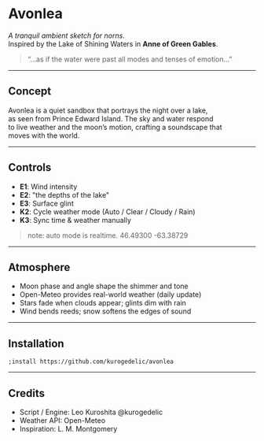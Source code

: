 # Avonlea

_A tranquil ambient sketch for norns._  
Inspired by the Lake of Shining Waters in **Anne of Green Gables**.

> “…as if the water were past all modes and tenses of emotion…”

---

## Concept

Avonlea is a quiet sandbox that portrays the night over a lake,  
as seen from Prince Edward Island. The sky and water respond  
to live weather and the moon’s motion, crafting a soundscape that  
moves with the world.

---

## Controls

- **E1**: Wind intensity
- **E2**: "the depths of the lake"
- **E3**: Surface glint
- **K2**: Cycle weather mode (Auto / Clear / Cloudy / Rain)
- **K3**: Sync time & weather manually

> note: auto mode is realtime.
> 46.49300 -63.38729

---

## Atmosphere

- Moon phase and angle shape the shimmer and tone
- Open-Meteo provides real-world weather (daily update)
- Stars fade when clouds appear; glints dim with rain
- Wind bends reeds; snow softens the edges of sound

---

## Installation

```
;install https://github.com/kurogedelic/avonlea
```

---

## Credits

- Script / Engine: Leo Kuroshita @kurogedelic
- Weather API: Open-Meteo
- Inspiration: L. M. Montgomery
